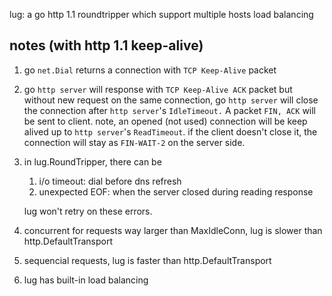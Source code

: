lug: a go http 1.1 roundtripper which support multiple hosts load balancing

## notes (with http 1.1 keep-alive)

1. go `net.Dial` returns a connection with `TCP Keep-Alive` packet
2. go `http server` will response with `TCP Keep-Alive ACK` packet
   but without new request on the same connection, go `http server` will close the connection
   after `http server`'s `IdleTimeout.` A packet `FIN, ACK` will be sent to client.
   note, an opened (not used) connection will be keep alived up to `http server`'s `ReadTimeout`.
   if the client doesn't close it, the connection will stay as `FIN-WAIT-2` on the server side.
3. in lug.RoundTripper, there can be
   1. i/o timeout:    dial before dns refresh
   2. unexpected EOF: when the server closed during reading response

   lug won't retry on these errors.
4. concurrent for requests way larger than MaxIdleConn, lug is slower than http.DefaultTransport
5. sequencial requests, lug is faster than http.DefaultTransport
6. lug has built-in load balancing
